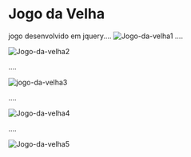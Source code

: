 # Jogo da Velha
jogo desenvolvido em jquery....
![Jogo-da-velha1](https://user-images.githubusercontent.com/49602892/64085164-64bbb880-cd07-11e9-958a-8ab2d8ea9d57.png)
....

![Jogo-da-velha2](https://user-images.githubusercontent.com/49602892/64085293-39859900-cd08-11e9-92b5-350786265fe5.png)

....

![jogo-da-velha3](https://user-images.githubusercontent.com/49602892/64085301-46a28800-cd08-11e9-83a7-28ff75525a93.png)

....

![Jogo-da-velha4](https://user-images.githubusercontent.com/49602892/64085309-528e4a00-cd08-11e9-96d2-d5bd4954230d.png)

....

![Jogo-da-velha5](https://user-images.githubusercontent.com/49602892/64085319-60dc6600-cd08-11e9-9fc5-fc03aabd69c1.png)

